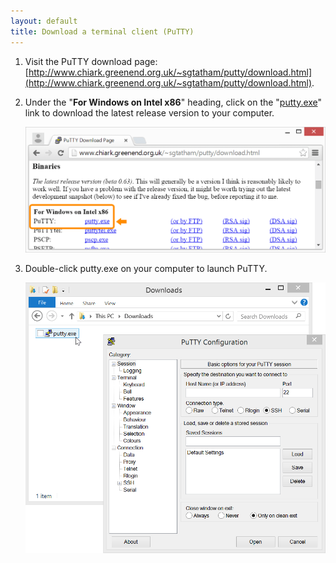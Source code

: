 ```yaml
---
layout: default
title: Download a terminal client (PuTTY)
---
```


1. Visit the PuTTY download page: [http://www.chiark.greenend.org.uk/~sgtatham/putty/download.html](http://www.chiark.greenend.org.uk/~sgtatham/putty/download.html).

2. Under the "**For Windows on Intel x86**" heading, click on the "[putty.exe](http://the.earth.li/~sgtatham/putty/latest/x86/putty.exe)" link to download the latest release version to your computer. 

    ![Download PuTTY link](images/download_putty.png)

3. Double-click putty.exe on your computer to launch PuTTY.

    ![Launch PuTTY](images/launch_putty.png)